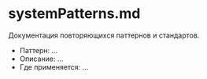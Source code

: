 # systemPatterns.md

Документация повторяющихся паттернов и стандартов.

- Паттерн: ...
- Описание: ...
- Где применяется: ... 